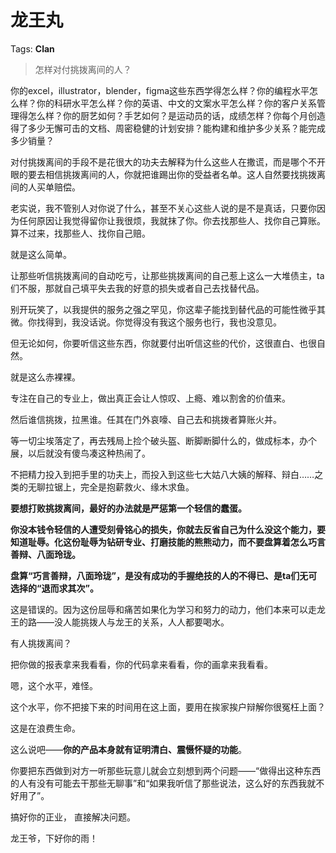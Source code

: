 # 龙王丸

Tags: **Clan**

> 怎样对付挑拨离间的人？



你的excel，illustrator，blender，figma这些东西学得怎么样？你的编程水平怎么样？你的科研水平怎么样？你的英语、中文的文案水平怎么样？你的客户关系管理得怎么样？你的厨艺如何？手艺如何？是运动员的话，成绩怎样？你每个月创造得了多少无懈可击的文档、周密稳健的计划安排？能构建和维护多少关系？能完成多少销量？

对付挑拨离间的手段不是花很大的功夫去解释为什么这些人在撒谎，而是哪个不开眼的要去相信挑拨离间的人，你就把谁踢出你的受益者名单。这人自然要找挑拨离间的人买单赔偿。

老实说，我不管别人对你说了什么，甚至不关心这些人说的是不是真话，只要你因为任何原因让我觉得留你让我很烦，我就抹了你。你去找那些人、找你自己算账。算不过来，找那些人、找你自己赔。

就是这么简单。

让那些听信挑拨离间的自动吃亏，让那些挑拨离间的自己惹上这么一大堆债主，ta们不服，那就自己填平失去我的好意的损失或者自己去找替代品。

别开玩笑了，以我提供的服务之强之罕见，你这辈子能找到替代品的可能性微乎其微。你找得到，我没话说。你觉得没有我这个服务也行，我也没意见。

但无论如何，你要听信这些东西，你就要付出听信这些的代价，这很直白、也很自然。

就是这么赤裸裸。

专注在自己的专业上，做出真正会让人惊叹、上瘾、难以割舍的价值来。

然后谁信挑拨，拉黑谁。任其在门外哀嚎、自己去和挑拨者算账火并。

等一切尘埃落定了，再去残局上捡个破头盔、断脚断脚什么的，做成标本，办个展，以后就没有傻鸟凑这种热闹了。

不把精力投入到把手里的功夫上，而投入到这些七大姑八大姨的解释、辩白……之类的无聊拉锯上，完全是抱薪救火、缘木求鱼。

**要想打败挑拨离间，最好的办法就是严惩第一个轻信的蠢蛋。**

**你没本钱令轻信的人遭受刻骨铭心的损失，你就去反省自己为什么没这个能力，要知道耻辱。化这份耻辱为钻研专业、打磨技能的熊熊动力，而不要盘算着怎么巧言善辩、八面玲珑。**

**盘算“巧言善辩，八面玲珑”，是没有成功的手握绝技的人的不得已、是ta们无可选择的“退而求其次”。**

这是错误的。因为这份屈辱和痛苦如果化为学习和努力的动力，他们本来可以走龙王的路——没人能挑拨人与龙王的关系，人人都要喝水。

有人挑拨离间？

把你做的报表拿来我看看，你的代码拿来看看，你的画拿来我看看。

嗯，这个水平，难怪。

这个水平，你不把接下来的时间用在这上面，要用在挨家挨户辩解你很冤枉上面？

这是在浪费生命。

这么说吧——**你的产品本身就有证明清白、震慑怀疑的功能**。

你要把东西做到对方一听那些玩意儿就会立刻想到两个问题——“做得出这种东西的人有没有可能去干那些无聊事”和“如果我听信了那些说法，这么好的东西我就不好用了”。

搞好你的正业， 直接解决问题。

龙王爷，下好你的雨！



